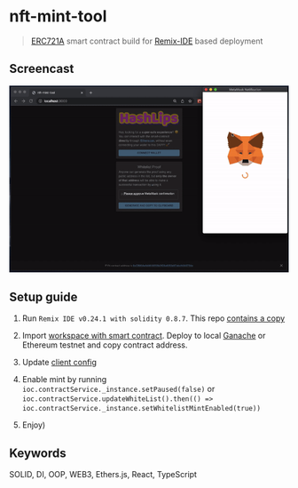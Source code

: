 # nft-mint-tool

> [ERC721A](https://github.com/chiru-labs/ERC721A) smart contract build for [Remix-IDE](https://github.com/ethereum/remix-ide) based deployment

## Screencast

![screencast](./docs/screencast.gif)

## Setup guide

1. Run `Remix IDE v0.24.1 with solidity 0.8.7`. This repo [contains a copy](./packages/remix-ide/)

2. Import [workspace with smart contract](./packages/assets/remix-backup-2022-6-19.zip). Deploy to local [Ganache](https://trufflesuite.com/ganache/) or Ethereum testnet and copy contract address.

3. Update [client config](./packages/client/src/config.ts)

4. Enable mint by running `ioc.contractService._instance.setPaused(false)` or `ioc.contractService.updateWhiteList().then(() => ioc.contractService._instance.setWhitelistMintEnabled(true))`

5. Enjoy)

## Keywords

SOLID, DI, OOP, WEB3, Ethers.js, React, TypeScript

